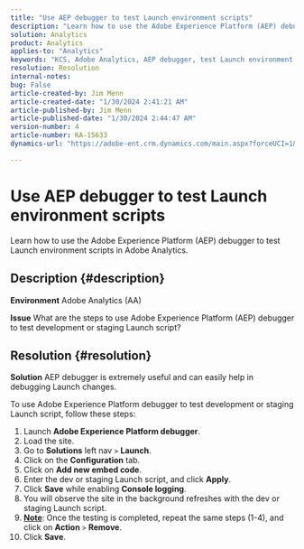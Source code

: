 ```yaml
---
title: "Use AEP debugger to test Launch environment scripts"
description: "Learn how to use the Adobe Experience Platform (AEP) debugger to test Launch environment scripts in Adobe Analytics."
solution: Analytics
product: Analytics
applies-to: "Analytics"
keywords: "KCS, Adobe Analytics, AEP debugger, test Launch environment scripts, Adobe Experience Platform, How To"
resolution: Resolution
internal-notes: 
bug: False
article-created-by: Jim Menn
article-created-date: "1/30/2024 2:41:21 AM"
article-published-by: Jim Menn
article-published-date: "1/30/2024 2:44:47 AM"
version-number: 4
article-number: KA-15633
dynamics-url: "https://adobe-ent.crm.dynamics.com/main.aspx?forceUCI=1&pagetype=entityrecord&etn=knowledgearticle&id=ae299c0a-19bf-ee11-9079-6045bd006268"

---
```

# Use AEP debugger to test Launch environment scripts


Learn how to use the Adobe Experience Platform (AEP) debugger to test Launch environment scripts in Adobe Analytics.

## Description {#description}


<b>Environment</b>
 Adobe Analytics (AA)

<b>Issue</b>
 What are the steps to use Adobe Experience Platform (AEP) debugger to test development or staging Launch script?


## Resolution {#resolution}


<b>Solution</b>
AEP debugger is extremely useful and can easily help in debugging Launch changes.

To use Adobe Experience Platform debugger to test development or staging Launch script, follow these steps:

1. Launch <b>Adobe Experience Platform debugger</b>.
2. Load the site.
3. Go to <b>Solutions</b> left nav `>`  <b>Launch</b>.
4. Click on the <b>Configuration</b> tab.
5. Click on <b>Add new embed code</b>.
6. Enter the dev or staging Launch script, and click <b>Apply</b>.
7. Click <b>Save</b> while enabling <b>Console logging</b>.
8. You will observe the site in the background refreshes with the dev or staging Launch script.
9. <b><u>Note</u></b>: Once the testing is completed, repeat the same steps (1-4), and click on <b>Action</b> `>`  <b>Remove</b>.
10. Click <b>Save</b>.

